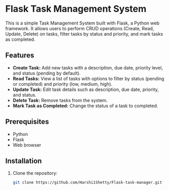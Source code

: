 # Flask Task Management System

This is a simple Task Management System built with Flask, a Python web framework. It allows users to perform CRUD operations (Create, Read, Update, Delete) on tasks, filter tasks by status and priority, and mark tasks as completed.

## Features

- **Create Task:** Add new tasks with a description, due date, priority level, and status (pending by default).
- **Read Tasks:** View a list of tasks with options to filter by status (pending or completed) and priority (low, medium, high).
- **Update Task:** Edit task details such as description, due date, priority, and status.
- **Delete Task:** Remove tasks from the system.
- **Mark Task as Completed:** Change the status of a task to completed.


## Prerequisites

- Python
- Flask
- Web browser

## Installation

1. Clone the repository:

   ```bash
   git clone https://github.com/Harshi1Shetty/Flask-task-manager.git


